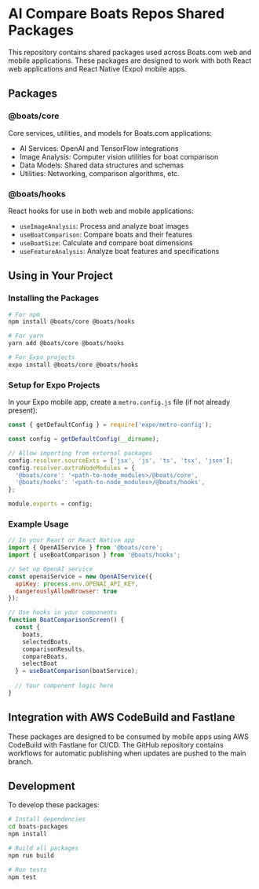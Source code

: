 # AI Compare Boats Repos Shared Packages

This repository contains shared packages used across Boats.com web and mobile applications. These packages are designed to work with both React web applications and React Native (Expo) mobile apps.

## Packages

### @boats/core

Core services, utilities, and models for Boats.com applications:

- AI Services: OpenAI and TensorFlow integrations
- Image Analysis: Computer vision utilities for boat comparison
- Data Models: Shared data structures and schemas
- Utilities: Networking, comparison algorithms, etc.

### @boats/hooks

React hooks for use in both web and mobile applications:

- `useImageAnalysis`: Process and analyze boat images
- `useBoatComparison`: Compare boats and their features
- `useBoatSize`: Calculate and compare boat dimensions
- `useFeatureAnalysis`: Analyze boat features and specifications

## Using in Your Project

### Installing the Packages

```bash
# For npm
npm install @boats/core @boats/hooks

# For yarn
yarn add @boats/core @boats/hooks

# For Expo projects
expo install @boats/core @boats/hooks
```

### Setup for Expo Projects

In your Expo mobile app, create a `metro.config.js` file (if not already present):

```javascript
const { getDefaultConfig } = require('expo/metro-config');

const config = getDefaultConfig(__dirname);

// Allow importing from external packages
config.resolver.sourceExts = ['jsx', 'js', 'ts', 'tsx', 'json'];
config.resolver.extraNodeModules = {
  '@boats/core': '<path-to-node_modules>/@boats/core',
  '@boats/hooks': '<path-to-node_modules>/@boats/hooks',
};

module.exports = config;
```

### Example Usage

```javascript
// In your React or React Native app
import { OpenAIService } from '@boats/core';
import { useBoatComparison } from '@boats/hooks';

// Set up OpenAI service
const openaiService = new OpenAIService({
  apiKey: process.env.OPENAI_API_KEY,
  dangerouslyAllowBrowser: true
});

// Use hooks in your components
function BoatComparisonScreen() {
  const { 
    boats, 
    selectedBoats, 
    comparisonResults,
    compareBoats, 
    selectBoat 
  } = useBoatComparison(boatService);
  
  // Your component logic here
}
```

## Integration with AWS CodeBuild and Fastlane

These packages are designed to be consumed by mobile apps using AWS CodeBuild with Fastlane for CI/CD. The GitHub repository contains workflows for automatic publishing when updates are pushed to the main branch.

## Development

To develop these packages:

```bash
# Install dependencies
cd boats-packages
npm install

# Build all packages
npm run build

# Run tests
npm test
```
